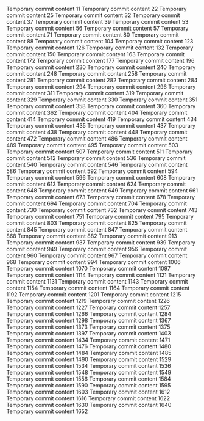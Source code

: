 Temporary commit content 11
Temporary commit content 22
Temporary commit content 25
Temporary commit content 32
Temporary commit content 37
Temporary commit content 39
Temporary commit content 53
Temporary commit content 56
Temporary commit content 57
Temporary commit content 71
Temporary commit content 80
Temporary commit content 88
Temporary commit content 104
Temporary commit content 123
Temporary commit content 126
Temporary commit content 132
Temporary commit content 150
Temporary commit content 163
Temporary commit content 172
Temporary commit content 177
Temporary commit content 196
Temporary commit content 230
Temporary commit content 240
Temporary commit content 248
Temporary commit content 258
Temporary commit content 281
Temporary commit content 282
Temporary commit content 284
Temporary commit content 294
Temporary commit content 296
Temporary commit content 311
Temporary commit content 319
Temporary commit content 329
Temporary commit content 330
Temporary commit content 351
Temporary commit content 358
Temporary commit content 360
Temporary commit content 362
Temporary commit content 404
Temporary commit content 414
Temporary commit content 419
Temporary commit content 434
Temporary commit content 435
Temporary commit content 437
Temporary commit content 438
Temporary commit content 448
Temporary commit content 472
Temporary commit content 486
Temporary commit content 489
Temporary commit content 495
Temporary commit content 503
Temporary commit content 507
Temporary commit content 511
Temporary commit content 512
Temporary commit content 536
Temporary commit content 540
Temporary commit content 546
Temporary commit content 586
Temporary commit content 592
Temporary commit content 594
Temporary commit content 596
Temporary commit content 608
Temporary commit content 613
Temporary commit content 624
Temporary commit content 648
Temporary commit content 649
Temporary commit content 661
Temporary commit content 673
Temporary commit content 678
Temporary commit content 694
Temporary commit content 704
Temporary commit content 730
Temporary commit content 732
Temporary commit content 743
Temporary commit content 751
Temporary commit content 795
Temporary commit content 803
Temporary commit content 825
Temporary commit content 845
Temporary commit content 847
Temporary commit content 868
Temporary commit content 882
Temporary commit content 913
Temporary commit content 937
Temporary commit content 939
Temporary commit content 949
Temporary commit content 956
Temporary commit content 960
Temporary commit content 967
Temporary commit content 968
Temporary commit content 994
Temporary commit content 1006
Temporary commit content 1070
Temporary commit content 1097
Temporary commit content 1114
Temporary commit content 1121
Temporary commit content 1131
Temporary commit content 1143
Temporary commit content 1154
Temporary commit content 1164
Temporary commit content 1192
Temporary commit content 1201
Temporary commit content 1215
Temporary commit content 1219
Temporary commit content 1226
Temporary commit content 1227
Temporary commit content 1257
Temporary commit content 1266
Temporary commit content 1284
Temporary commit content 1298
Temporary commit content 1367
Temporary commit content 1373
Temporary commit content 1375
Temporary commit content 1397
Temporary commit content 1403
Temporary commit content 1434
Temporary commit content 1471
Temporary commit content 1476
Temporary commit content 1480
Temporary commit content 1484
Temporary commit content 1485
Temporary commit content 1490
Temporary commit content 1529
Temporary commit content 1534
Temporary commit content 1536
Temporary commit content 1548
Temporary commit content 1549
Temporary commit content 1556
Temporary commit content 1584
Temporary commit content 1590
Temporary commit content 1595
Temporary commit content 1603
Temporary commit content 1612
Temporary commit content 1616
Temporary commit content 1622
Temporary commit content 1630
Temporary commit content 1640
Temporary commit content 1652
